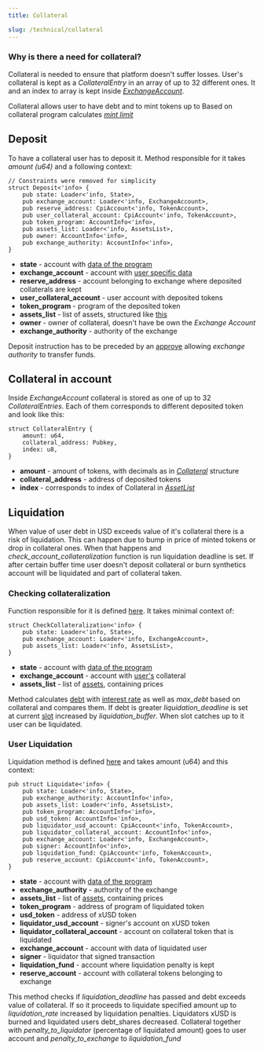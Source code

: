 ```yaml
---
title: Collateral

slug: /technical/collateral 
---
```


### Why is there a need for collateral?

Collateral is needed to ensure that platform doesn't suffer losses. User's collateral is kept as a _CollateralEntry_ in an array of up to 32 different ones. It and an index to array is kept inside [_ExchangeAccount_](http://localhost:3000/docs/technical/account#structure-of-account).

Collateral allows user to have debt and to mint tokens up to 
Based on collateral program calculates [_mint limit_](/docs/glossary#mint-limit)

## Deposit

To have a collateral user has to deposit it. Method responsible for it takes _amount (u64)_ and a following context: 

    // Constraints were removed for simplicity 
    struct Deposit<'info> {
        pub state: Loader<'info, State>,
        pub exchange_account: Loader<'info, ExchangeAccount>,
        pub reserve_address: CpiAccount<'info, TokenAccount>,
        pub user_collateral_account: CpiAccount<'info, TokenAccount>,
        pub token_program: AccountInfo<'info>,
        pub assets_list: Loader<'info, AssetsList>,
        pub owner: AccountInfo<'info>,
        pub exchange_authority: AccountInfo<'info>,
    }

  * **state** - account with [data of the program](/docs/technical/state)
  * **exchange_account** - account with [user specific data](/docs/technical/account)
  * **reserve_address** - account belonging to exchange where deposited collaterals are kept
  * **user_collateral_account** - user account with deposited tokens
  * **token_program** - program of the deposited token
  * **assets_list** - list of assets, structured like [this]('/docs/technical/state#assetslist-structure')
  * **owner** - owner of collateral, doesn't have be own the _Exchange Account_
  * **exchange_authority** - authority of the exchange

Deposit instruction has to be preceded by an [approve](https://spl.solana.com/token#authority-delegation) allowing _exchange authority_ to transfer funds.


## Collateral in account

Inside _ExchangeAccount_ collateral is stored as one of up to 32 _CollateralEntries_. Each of them corresponds to different deposited token and look like this:

    struct CollateralEntry {
        amount: u64,
        collateral_address: Pubkey,
        index: u8,
    }

  * **amount** - amount of tokens, with decimals as in [_Collateral_](/docs/technical/state#collateral-asset) structure
  * **collateral_address** - address of deposited tokens
  * **index** - corresponds to index of Collateral in [_AssetList_](/docs/technical/state#assetslist-structure)


## Liquidation

When value of user debt in USD exceeds value of it's collateral there is a risk of liquidation. This can happen due to bump in price of minted tokens or drop in collateral ones. When that happens and *check_account_collateralization* function is run liquidation deadline is set. 
If after certain buffer time user doesn't deposit collateral or burn synthetics account will be liquidated and part of collateral taken.


### Checking collateralization

Function responsible for it is defined [here](https://github.com/Synthetify/synthetify-protocol/blob/e8e70a9928b3659b6aca80eeec540b67baf596d5/programs/exchange/src/lib.rs#L896-L929). It takes minimal context of: 

    struct CheckCollateralization<'info> {
        pub state: Loader<'info, State>,
        pub exchange_account: Loader<'info, ExchangeAccount>,
        pub assets_list: Loader<'info, AssetsList>,
    }

  * **state** - account with [data of the program](/docs/technical/state)
  * **exchange_account** - account with [user's](/docs/technical/account) collateral
  * **assets_list** - list of [assets]('/docs/technical/state#assetslist-structure'), containing prices

Method calculates [debt](/docs/technical/synthetics#debt) with [interest rate](/docs/technical/synthetics#interest-rate) as well as *max_debt* based on collateral and compares them. If debt is greater *liquidation_deadline* is set at current [slot](https://docs.solana.com/terminology#slot) increased by *liquidation_buffer*. When slot catches up to it user can be liquidated.


### User Liquidation

Liquidation method is defined [here](https://github.com/Synthetify/synthetify-protocol/blob/e8e70a9928b3659b6aca80eeec540b67baf596d5/programs/exchange/src/lib.rs#L704-L894) and takes amount (u64) and this context:

    pub struct Liquidate<'info> {
        pub state: Loader<'info, State>,
        pub exchange_authority: AccountInfo<'info>,
        pub assets_list: Loader<'info, AssetsList>,
        pub token_program: AccountInfo<'info>,
        pub usd_token: AccountInfo<'info>,
        pub liquidator_usd_account: CpiAccount<'info, TokenAccount>,
        pub liquidator_collateral_account: AccountInfo<'info>,
        pub exchange_account: Loader<'info, ExchangeAccount>,
        pub signer: AccountInfo<'info>,
        pub liquidation_fund: CpiAccount<'info, TokenAccount>,
        pub reserve_account: CpiAccount<'info, TokenAccount>,
    }

  * **state** - account with [data of the program](/docs/technical/state)
  * **exchange_authority** - authority of the exchange
  * **assets_list** - list of [assets]('/docs/technical/state#assetslist-structure'), containing prices
  * **token_program** - address of program of liquidated token
  * **usd_token** - address of xUSD token
  * **liquidator_usd_account** - signer's account on xUSD token
  * **liquidator_collateral_account** - account on collateral token that is liquidated
  * **exchange_account** - account with data of liquidated user
  * **signer** - liquidator that signed transaction
  * **liquidation_fund** - account where liquidation penalty is kept
  * **reserve_account** - account with collateral tokens belonging to exchange

This method checks if *liquidation_deadline* has passed and debt exceeds value of collateral. If so it proceeds to liquidate specified amount up to *liquidation_rate* increased by liquidation penalties. Liquidators xUSD is burned and liquidated users debt_shares decreased. Collateral together with *penalty_to_liquidator* (percentage of liquidated amount) goes to user account and *penalty_to_exchange* to *liquidation_fund*